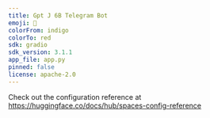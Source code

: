 ```yaml
---
title: Gpt J 6B Telegram Bot
emoji: 🦀
colorFrom: indigo
colorTo: red
sdk: gradio
sdk_version: 3.1.1
app_file: app.py
pinned: false
license: apache-2.0
---
```


Check out the configuration reference at https://huggingface.co/docs/hub/spaces-config-reference
